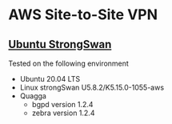 # AWS Site-to-Site VPN

## [Ubuntu StrongSwan](ubuntu-strongswan/README.md)
Tested on the following environment

- Ubuntu 20.04 LTS
- Linux strongSwan U5.8.2/K5.15.0-1055-aws
- Quagga
  - bgpd version 1.2.4
  - zebra version 1.2.4
